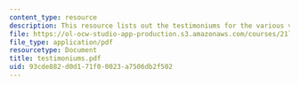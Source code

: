 ```yaml
---
content_type: resource
description: This resource lists out the testimoniums for the various verses.
file: https://ol-ocw-studio-app-production.s3.amazonaws.com/courses/21l-458-the-bible-spring-2007/93cde882d0d171f00023a7506db2f502_testimoniums.pdf
file_type: application/pdf
resourcetype: Document
title: testimoniums.pdf
uid: 93cde882-d0d1-71f0-0023-a7506db2f502
---
```

